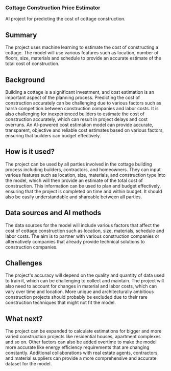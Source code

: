 ### Cottage Construction Price Estimator

AI project for predicting the cost of cottage construction.

## Summary

The project uses machine learning to estimate the cost of constructing a cottage. The model will use various features such as location, number of floors, size, materials and schedule to provide an accurate estimate of the total cost of construction.

## Background

Building a cottage is a significant investment, and cost estimation is an important aspect of the planning process. Predicting the cost of construction accurately can be challenging due to various factors such as harsh competition between construction companies and labor costs. It is also challenging for inexperienced builders to estimate the cost of construction accurately, which can result in project delays and cost overruns. An AI-powered cost estimation model can provide accurate, transparent, objective and reliable cost estimates based on various factors, ensuring that builders can budget effectively.

## How is it used?

The project can be used by all parties involved in the cottage building process including builders, contractors, and homeowners. They can input various features such as location, size, materials, and construction type into the model, which will then provide an estimate of the total cost of construction. This information can be used to plan and budget effectively, ensuring that the project is completed on time and within budget. It should also be easily understandable and shareable between all parties.

## Data sources and AI methods

The data sources for the model will include various factors that affect the cost of cottage construction such as location, size, materials, schedule and labor costs. The aim is to partner with various construction companies or alternatively companies that already provide technical solutions to construction companies.

## Challenges

The project's accuracy will depend on the quality and quantity of data used to train it, which can be challenging to collect and maintain. The project will also need to account for changes in material and labor costs, which can vary over time and location. More unique and architecturally ambitious construction projects should probably be excluded due to their rare construction techniques that might not fit the model.

## What next?

The project can be expanded to calculate estimations for bigger and more varied construction projects like residential houses, apartment complexes and so on. Other factors can also be added overtime to make the model more accurate like energy efficiency requirements that are changing constantly. Additional collaborations with real estate agents, contractors, and material suppliers can provide a more comprehensive and accurate dataset for the model.

